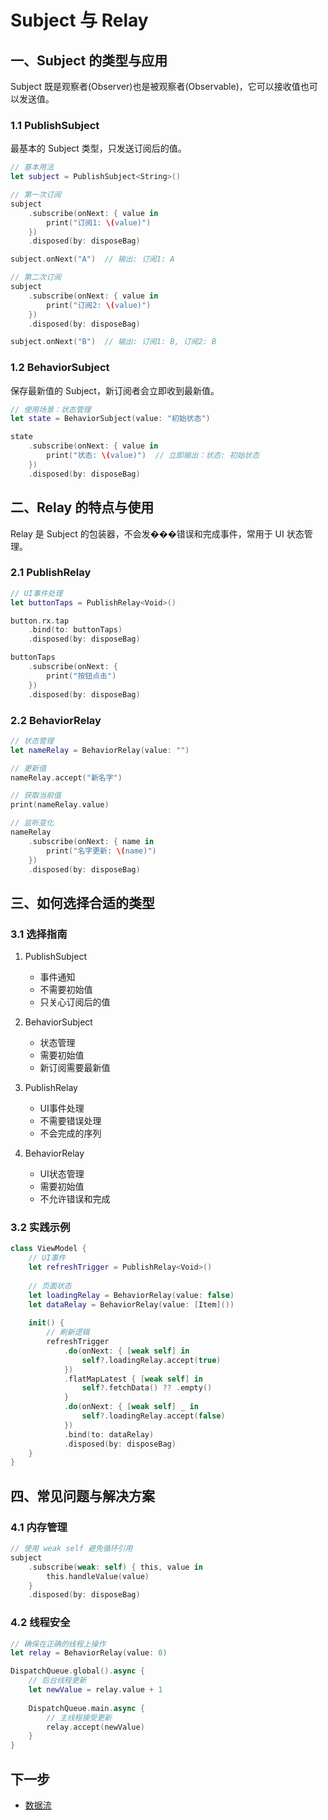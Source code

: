 # Subject 与 Relay

## 一、Subject 的类型与应用

Subject 既是观察者(Observer)也是被观察者(Observable)，它可以接收值也可以发送值。

### 1.1 PublishSubject
最基本的 Subject 类型，只发送订阅后的值。

```swift
// 基本用法
let subject = PublishSubject<String>()

// 第一次订阅
subject
    .subscribe(onNext: { value in
        print("订阅1: \(value)")
    })
    .disposed(by: disposeBag)

subject.onNext("A")  // 输出: 订阅1: A

// 第二次订阅
subject
    .subscribe(onNext: { value in
        print("订阅2: \(value)")
    })
    .disposed(by: disposeBag)

subject.onNext("B")  // 输出: 订阅1: B, 订阅2: B
```

### 1.2 BehaviorSubject
保存最新值的 Subject，新订阅者会立即收到最新值。

```swift
// 使用场景：状态管理
let state = BehaviorSubject(value: "初始状态")

state
    .subscribe(onNext: { value in
        print("状态: \(value)")  // 立即输出：状态: 初始状态
    })
    .disposed(by: disposeBag)
```

## 二、Relay 的特点与使用

Relay 是 Subject 的包装器，不会发���错误和完成事件，常用于 UI 状态管理。

### 2.1 PublishRelay
```swift
// UI事件处理
let buttonTaps = PublishRelay<Void>()

button.rx.tap
    .bind(to: buttonTaps)
    .disposed(by: disposeBag)

buttonTaps
    .subscribe(onNext: { 
        print("按钮点击")
    })
    .disposed(by: disposeBag)
```

### 2.2 BehaviorRelay
```swift
// 状态管理
let nameRelay = BehaviorRelay(value: "")

// 更新值
nameRelay.accept("新名字")

// 获取当前值
print(nameRelay.value)

// 监听变化
nameRelay
    .subscribe(onNext: { name in
        print("名字更新: \(name)")
    })
    .disposed(by: disposeBag)
```

## 三、如何选择合适的类型

### 3.1 选择指南
1. PublishSubject
   - 事件通知
   - 不需要初始值
   - 只关心订阅后的值

2. BehaviorSubject
   - 状态管理
   - 需要初始值
   - 新订阅需要最新值

3. PublishRelay
   - UI事件处理
   - 不需要错误处理
   - 不会完成的序列

4. BehaviorRelay
   - UI状态管理
   - 需要初始值
   - 不允许错误和完成

### 3.2 实践示例
```swift
class ViewModel {
    // UI事件
    let refreshTrigger = PublishRelay<Void>()
    
    // 页面状态
    let loadingRelay = BehaviorRelay(value: false)
    let dataRelay = BehaviorRelay(value: [Item]())
    
    init() {
        // 刷新逻辑
        refreshTrigger
            .do(onNext: { [weak self] in
                self?.loadingRelay.accept(true)
            })
            .flatMapLatest { [weak self] in
                self?.fetchData() ?? .empty()
            }
            .do(onNext: { [weak self] _ in
                self?.loadingRelay.accept(false)
            })
            .bind(to: dataRelay)
            .disposed(by: disposeBag)
    }
}
```

## 四、常见问题与解决方案

### 4.1 内存管理
```swift
// 使用 weak self 避免循环引用
subject
    .subscribe(weak: self) { this, value in
        this.handleValue(value)
    }
    .disposed(by: disposeBag)
```

### 4.2 线程安全
```swift
// 确保在正确的线程上操作
let relay = BehaviorRelay(value: 0)

DispatchQueue.global().async {
    // 后台线程更新
    let newValue = relay.value + 1
    
    DispatchQueue.main.async {
        // 主线程接受更新
        relay.accept(newValue)
    }
}
```

## 下一步
- [数据流](../2.核心概念/2.1.数据流.md) 